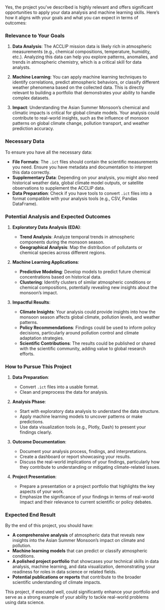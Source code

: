 Yes, the project you've described is highly relevant and offers significant opportunities to apply your data analysis and machine learning skills. Here’s how it aligns with your goals and what you can expect in terms of outcomes:

### Relevance to Your Goals

1. **Data Analysis**: The ACCLIP mission data is likely rich in atmospheric measurements (e.g., chemical compositions, temperature, humidity, etc.). Analyzing this data can help you explore patterns, anomalies, and trends in atmospheric chemistry, which is a critical skill for data analysts.

2. **Machine Learning**: You can apply machine learning techniques to identify correlations, predict atmospheric behaviors, or classify different weather phenomena based on the collected data. This is directly relevant to building a portfolio that demonstrates your ability to handle complex datasets.

3. **Impact**: Understanding the Asian Summer Monsoon’s chemical and climatic impacts is critical for global climate models. Your analysis could contribute to real-world insights, such as the influence of monsoon patterns on global climate change, pollution transport, and weather prediction accuracy.

### Necessary Data

To ensure you have all the necessary data:
- **File Formats**: The `.ict` files should contain the scientific measurements you need. Ensure you have metadata and documentation to interpret this data correctly.
- **Supplementary Data**: Depending on your analysis, you might also need historical weather data, global climate model outputs, or satellite observations to supplement the ACCLIP data.
- **Data Preparation**: Check if you have tools to convert `.ict` files into a format compatible with your analysis tools (e.g., CSV, Pandas DataFrame).

### Potential Analysis and Expected Outcomes

1. **Exploratory Data Analysis (EDA)**:
   - **Trend Analysis**: Analyze temporal trends in atmospheric components during the monsoon season.
   - **Geographical Analysis**: Map the distribution of pollutants or chemical species across different regions.

2. **Machine Learning Applications**:
   - **Predictive Modeling**: Develop models to predict future chemical concentrations based on historical data.
   - **Clustering**: Identify clusters of similar atmospheric conditions or chemical compositions, potentially revealing new insights about the monsoon’s impact.

3. **Impactful Results**:
   - **Climate Insights**: Your analysis could provide insights into how the monsoon season affects global climate, pollution levels, and weather patterns.
   - **Policy Recommendations**: Findings could be used to inform policy decisions, particularly around pollution control and climate adaptation strategies.
   - **Scientific Contributions**: The results could be published or shared with the scientific community, adding value to global research efforts.

### How to Pursue This Project

1. **Data Preparation**:
   - Convert `.ict` files into a usable format.
   - Clean and preprocess the data for analysis.

2. **Analysis Phase**:
   - Start with exploratory data analysis to understand the data structure.
   - Apply machine learning models to uncover patterns or make predictions.
   - Use data visualization tools (e.g., Plotly, Dash) to present your findings clearly.

3. **Outcome Documentation**:
   - Document your analysis process, findings, and interpretations.
   - Create a dashboard or report showcasing your results.
   - Discuss the real-world implications of your findings, particularly how they contribute to understanding or mitigating climate-related issues.

4. **Project Presentation**:
   - Prepare a presentation or a project portfolio that highlights the key aspects of your work.
   - Emphasize the significance of your findings in terms of real-world impact and their relevance to current scientific or policy debates.

### Expected End Result

By the end of this project, you should have:
- **A comprehensive analysis** of atmospheric data that reveals new insights into the Asian Summer Monsoon’s impact on climate and pollution.
- **Machine learning models** that can predict or classify atmospheric conditions.
- **A polished project portfolio** that showcases your technical skills in data analysis, machine learning, and data visualization, demonstrating your readiness for roles in data science or related fields.
- **Potential publications or reports** that contribute to the broader scientific understanding of climate impacts.

This project, if executed well, could significantly enhance your portfolio and serve as a strong example of your ability to tackle real-world problems using data science.